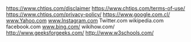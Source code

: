 https://www.chtips.com/disclaimer
https://www.chtips.com/terms-of-use/
https://www.chtips.com/privacy-policy/
https://www.google.com.cl/
www.Yahoo.com
www.Instagram.com
Twitter.com
wikipedia.com
facebook.com
www.bing.com/
wikihow.com/
http://www.geeksforgeeks.com/
http://www.w3schools.com/

